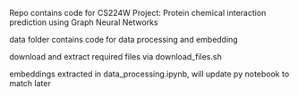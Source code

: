 Repo contains code for CS224W Project: Protein chemical interaction prediction using Graph Neural Networks

data folder contains code for data processing and embedding

download and extract required files via download_files.sh

embeddings extracted in data_processing.ipynb, will update py notebook to match later
